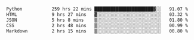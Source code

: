 <!--START_SECTION:waka-->

```txt
Python           259 hrs 22 mins ██████████████████████▓░░   91.07 %
HTML             9 hrs 27 mins   ▓░░░░░░░░░░░░░░░░░░░░░░░░   03.32 %
JSON             5 hrs 8 mins    ▒░░░░░░░░░░░░░░░░░░░░░░░░   01.80 %
CSS              2 hrs 48 mins   ▒░░░░░░░░░░░░░░░░░░░░░░░░   00.99 %
Markdown         2 hrs 15 mins   ▒░░░░░░░░░░░░░░░░░░░░░░░░   00.80 %
```

<!--END_SECTION:waka-->
